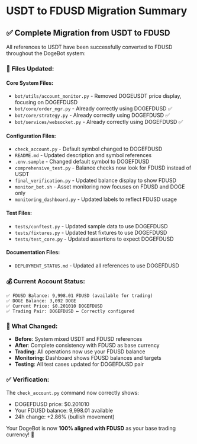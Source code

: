 # USDT to FDUSD Migration Summary

## ✅ **Complete Migration from USDT to FDUSD**

All references to USDT have been successfully converted to FDUSD throughout the DogeBot system:

### 📝 **Files Updated:**

#### Core System Files:
- `bot/utils/account_monitor.py` - Removed DOGEUSDT price display, focusing on DOGEFDUSD
- `bot/core/order_mgr.py` - Already correctly using DOGEFDUSD ✅
- `bot/core/strategy.py` - Already correctly using DOGEFDUSD ✅
- `bot/services/websocket.py` - Already correctly using DOGEFDUSD ✅

#### Configuration Files:
- `check_account.py` - Default symbol changed to DOGEFDUSD
- `README.md` - Updated description and symbol references
- `.env.sample` - Changed default symbol to DOGEFDUSD
- `comprehensive_test.py` - Balance checks now look for FDUSD instead of USDT
- `final_verification.py` - Updated balance display to show FDUSD
- `monitor_bot.sh` - Asset monitoring now focuses on FDUSD and DOGE only
- `monitoring_dashboard.py` - Updated labels to reflect FDUSD usage

#### Test Files:
- `tests/conftest.py` - Updated sample data to use DOGEFDUSD
- `tests/fixtures.py` - Updated test fixtures to use DOGEFDUSD
- `tests/test_core.py` - Updated assertions to expect DOGEFDUSD

#### Documentation Files:
- `DEPLOYMENT_STATUS.md` - Updated all references to use DOGEFDUSD

### 💰 **Current Account Status:**
```
✅ FDUSD Balance: 9,998.01 FDUSD (available for trading)
✅ DOGE Balance: 3,092 DOGE
✅ Current Price: $0.201010 DOGEFDUSD
✅ Trading Pair: DOGEFDUSD ← Correctly configured
```

### 🔄 **What Changed:**
- **Before**: System mixed USDT and FDUSD references
- **After**: Complete consistency with FDUSD as base currency
- **Trading**: All operations now use your FDUSD balance
- **Monitoring**: Dashboard shows FDUSD balances and targets
- **Testing**: All test cases updated for DOGEFDUSD pair

### ✅ **Verification:**
The `check_account.py` command now correctly shows:
- DOGEFDUSD price: $0.201010
- Your FDUSD balance: 9,998.01 available
- 24h change: +2.86% (bullish movement)

Your DogeBot is now **100% aligned with FDUSD** as your base trading currency! 🎉
